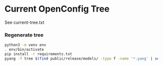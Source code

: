 # Current OpenConfig Tree

See current-tree.txt

### Regenerate tree

```bash
python3 -m venv env
. env/bin/activate
pip install -r requirements.txt
pyang -f tree $(find public/release/models/ -type f -name '*.yang' | sed -r 's|/[^/]+$||' | sort | uniq | while read line; do echo -ne "$line/*.yang " ; done) > current-tree.txt
```

